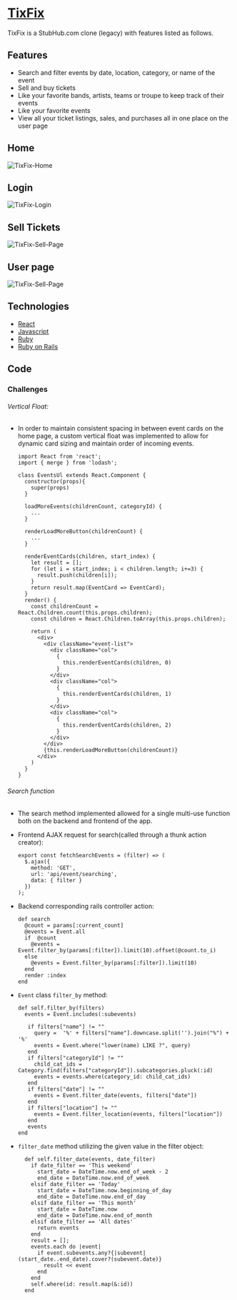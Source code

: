 
# [TixFix](https://tixfix.herokuapp.com/#/)
TixFix is a StubHub.com clone (legacy) with features listed as follows.

## Features
+ Search and filter events by date, location, category, or name of the event
+ Sell and buy tickets
+ Like your favorite bands, artists, teams or troupe to keep track of their events
+ Like your favorite events
+ View all your ticket listings, sales, and purchases all in one place on the user page

## Home
![TixFix-Home](https://github.com/Strauaar/TixFix/blob/no_subcats/screenshots/tixfix-home.png "TixFix-Home")

## Login
![TixFix-Login](https://github.com/Strauaar/TixFix/blob/no_subcats/screenshots/login-page.png)

## Sell Tickets
![TixFix-Sell-Page](https://github.com/Strauaar/TixFix/blob/no_subcats/screenshots/sell-tickets-page.png)

## User page
![TixFix-Sell-Page](https://github.com/Strauaar/TixFix/blob/no_subcats/screenshots/user-hub.png)

## Technologies
+ [React](https://reactjs.org/)
+ [Javascript](https://developer.mozilla.org/en-US/docs/Web/JavaScript)
+ [Ruby](https://www.ruby-lang.org/en/)
+ [Ruby on Rails](http://rubyonrails.org/)

## Code

### Challenges
###### Vertical Float:
+ In order to maintain consistent spacing in between event cards on the home page, a custom vertical float was implemented to allow for dynamic card sizing and maintain order of incoming events.


      import React from 'react';
      import { merge } from 'lodash';

      class EventsUl extends React.Component {
        constructor(props){
          super(props)
        }

        loadMoreEvents(childrenCount, categoryId) {
          ...
        }

        renderLoadMoreButton(childrenCount) {
          ...
        }

        renderEventCards(children, start_index) {
          let result = [];
          for (let i = start_index; i < children.length; i+=3) {
            result.push(children[i]);
          }
          return result.map(EventCard => EventCard);
        }
        render() {
          const childrenCount = React.Children.count(this.props.children);
          const children = React.Children.toArray(this.props.children);

          return (
            <div>
              <div className="event-list">
                <div className="col">
                  {
                    this.renderEventCards(children, 0)
                  }
                </div>
                <div className="col">
                  {
                    this.renderEventCards(children, 1)
                  }
                </div>
                <div className="col">
                  {
                    this.renderEventCards(children, 2)
                  }
                </div>
              </div>
              {this.renderLoadMoreButton(childrenCount)}
            </div>
          )
        }
      }

###### Search function
+ The search method implemented allowed for a single multi-use function both on the backend and frontend of the app.

+ Frontend AJAX request for search(called through a thunk action creator):

      export const fetchSearchEvents = (filter) => (
        $.ajax({
          method: 'GET',
          url: 'api/event/searching',
          data: { filter }
        })
      );
+ Backend corresponding rails controller action:

      def search
        @count = params[:current_count]
        @events = Event.all
        if  @count
          @events = Event.filter_by(params[:filter]).limit(10).offset(@count.to_i)
        else
          @events = Event.filter_by(params[:filter]).limit(10)
        end
        render :index
      end
+ `Event` class `filter_by` method:

      def self.filter_by(filters)
        events = Event.includes(:subevents)

         if filters["name"] != ""
           query =  '%' + filters["name"].downcase.split('').join("%") + '%'
           events = Event.where("lower(name) LIKE ?", query)
         end
         if filters["categoryId"] != ""
           child_cat_ids = Category.find(filters["categoryId"]).subcategories.pluck(:id)
           events = events.where(category_id: child_cat_ids)
         end
         if filters["date"] != ""
           events = Event.filter_date(events, filters["date"])
         end
         if filters["location"] != ""
           events = Event.filter_location(events, filters["location"])
         end
         events
      end
+ `filter_date` method utilizing the given value in the filter object:
        
        def self.filter_date(events, date_filter)
          if date_filter == 'This weekend'
            start_date = DateTime.now.end_of_week - 2
            end_date = DateTime.now.end_of_week
          elsif date_filter == 'Today'
            start_date = DateTime.now.beginning_of_day
            end_date = DateTime.now.end_of_day
          elsif date_filter == 'This month'
            start_date = DateTime.now
            end_date = DateTime.now.end_of_month
          elsif date_filter == 'All dates'
            return events
          end
          result = [];
          events.each do |event|
            if event.subevents.any?{|subevent| (start_date..end_date).cover?(subevent.date)}
              result << event
            end
          end
          self.where(id: result.map(&:id))
        end
